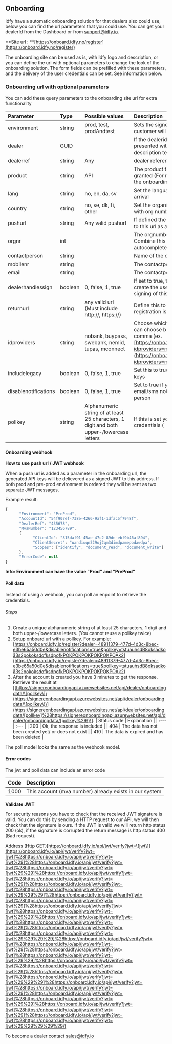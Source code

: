 ## Onboarding

Idfy have a automatic onboarding solution for that dealers also could use, below you can find the url parameters that you could use. You can get your dealerId from the Dashboard or from support@idfy.io.

**Site url : **[https://onboard.idfy.no/register](https://onboard.idfy.no/register)

The onboarding site can be used as is, with Idfy logo and description, or you can define the url with optional parameters to change the look of the onboarding solution. The form fields can be prefilled with these parameters, and the delivery of the user credentials can be set. See information below.

### Onboarding url with optional parameters

You can add these query parameters to the onboarding site url for extra functionality

| Parameter | Type | Possible values | Description |
| :--- | :--- | :--- | :--- |
| environment | string | prod, test, prodAndtest | Sets the signere environment the new customer will be granted \(default is test\) |
| dealer | GUID |  | If the dealerid exists, the site will be presented with the dealer logo and description text \(if defined\) |
| dealerref | string | Any | dealer reference |
| product | string | API | The product that the customer will be granted \(For now only API is available in the onboarding solution\) |
| lang | string | no, en, da, sv | Set the language of the page upon arrival |
| country | string | no, se, dk, fi, other | Set the organization country, combine with org number to autocomplete form |
| pushurl | string | Any valid pushurl | If defined the credentials will be pushed to this url as a signed jwt hook |
| orgnr | int |  | The orgnumber for the new customer. Combine this with country to autocomplete form. |
| contactperson | string |  | Name of the contactperson |
| mobilenr | string |  | The contactperson's mobile nr |
| email | string |  | The contactperson's email address |
| dealerhandlessign | boolean | 0, false, 1, true | If set to true, the dealer will have to create the user agreement and handle signing of this |
| returnurl | string | any valid url \(Must include http://, https://\) | Define this to redirect here after registration is complete |
| idproviders | string | nobank, buypass, swebank, nemid, tupas, mconnect | Choose which id providers the customer can choose between, separate by comma \(ex. [https://onboard.idfy.no/register?idproviders=nobank,swebank,mconnect](https://onboard.idfy.no/register?idproviders=nobank,swebank,mconnect) |
| includelegacy | boolean | 0, false, 1, true | Set this to true if you need the legacy api keys |
| disablenotifications | boolean | 0, false, 1, true | Set to true if you want to disable email/sms notifications to contact person |
| pollkey | string | Alphanumeric string of at least 25 characters, 1 digit and both upper-/lowercase letters | If this is set you can poll our api for credentials \( |

#### Onboarding webhook

**How to use push url / JWT webhook**

When a push url is added as a parameter in the onboarding url, the generated API keys will be delievered as a signed JWT to this address. If both prod and pre-prod environment is ordered they will be sent as two separate JWT messages.

Example result:

```javascript
{
      "Environment": "PreProd",
      "AccountId": "54f907ef-738e-4266-9af1-1dfac5f7948f",
      "DealerRef": "435678",  
      "MvaNumber": "123456789",         
      {
            "ClientId": "315daf91-45ae-47c2-89de-ebf9b46af894",
            "ClientSecret": "uandiuqn329oj2qm3dimdpamepodawdpa",
            "Scopes": ["identify", "document_read", "document_write"]
      },
      "ErrorCode": null
}
```

**Info: Environment can have the value "Prod" and "PreProd"**

#### Poll data

Instead of using a webhook, you can poll an enpoint to retrieve the credentials.

###### Steps

1. Create a unique alphanumeric string of at least 25 characters, 1 digit and both upper-/lowercase letters. \(You cannot reuse a pollkey twice\)
2. Setup onboard url with a pollkey. For example: [https://onboard.idfy.io/register?dealer=48911379-477d-4d3c-8bec-e3be65a50d0e&disablenotifications=true&pollkey=tstuauhsdB8oksadkoå3s2pokoksdofksdpofkPOKPOKPOKPOKPOKPOÅk2](https://onboard.idfy.io/register?dealer=48911379-477d-4d3c-8bec-e3be65a50d0e&disablenotifications=true&pollkey=tstuauhsdB8oksadkoå3s2pokoksdofksdpofkPOKPOKPOKPOKPOKPOÅk2)
3. After the account is created you have 3 minutes to get the response. Retrieve the result at \[[https://signereonboardingapi.azurewebsites.net/api/dealer/onboardingdata/\[pollkey\]\(https://signereonboardingapi.azurewebsites.net/api/dealer/onboardingdata/\[pollkey\)\](https://signereonboardingapi.azurewebsites.net/api/dealer/onboardingdata/[pollkey]%28https://signereonboardingapi.azurewebsites.net/api/dealer/onboardingdata/[pollkey%29\)\]. 
   | Status code | Explanation |
   | :--- | :--- |
   | 200 | Ok, the response is included |
   | 404 | The data has not been created yet/ or does not exist |
   | 410 | The data is expired and has been deleted |

The poll model looks the same as the webhook model.

#### Error codes

The jwt and poll data can include an error code

| Code | Description |
| :--- | :--- |
| 1000 | This account \(mva number\) already exists in our system |

**Validate JWT**

For security reasons you have to check that the received JWT signature is valid. You can do this by sending a HTTP request to our API, we will then check that the signature is ours. If the JWT is valid we will return http status 200 \(ok\), if the signature is corrupted the return message is http status 400 \(Bad request\).

Address \(Http GET\)[https://onboard.idfy.io/api/jwt/verify?jwt=\[jwt\]](https://onboard.idfy.io/api/jwt/verify?jwt=[jwt]%28https://onboard.idfy.io/api/jwt/verify?jwt=[jwt%29]%28https://onboard.idfy.io/api/jwt/verify?jwt=[jwt]%28https://onboard.idfy.io/api/jwt/verify?jwt=[jwt%29%29]%28https://onboard.idfy.io/api/jwt/verify?jwt=[jwt]%28https://onboard.idfy.io/api/jwt/verify?jwt=[jwt%29]%28https://onboard.idfy.io/api/jwt/verify?jwt=[jwt]%28https://onboard.idfy.io/api/jwt/verify?jwt=[jwt%29%29%29]%28https://onboard.idfy.io/api/jwt/verify?jwt=[jwt]%28https://onboard.idfy.io/api/jwt/verify?jwt=[jwt%29]%28https://onboard.idfy.io/api/jwt/verify?jwt=[jwt]%28https://onboard.idfy.io/api/jwt/verify?jwt=[jwt%29%29]%28https://onboard.idfy.io/api/jwt/verify?jwt=[jwt]%28https://onboard.idfy.io/api/jwt/verify?jwt=[jwt%29]%28https://onboard.idfy.io/api/jwt/verify?jwt=[jwt]%28https://onboard.idfy.io/api/jwt/verify?jwt=[jwt%29%29%29%29]%28https://onboard.idfy.io/api/jwt/verify?jwt=[jwt]%28https://onboard.idfy.io/api/jwt/verify?jwt=[jwt%29]%28https://onboard.idfy.io/api/jwt/verify?jwt=[jwt]%28https://onboard.idfy.io/api/jwt/verify?jwt=[jwt%29%29]%28https://onboard.idfy.io/api/jwt/verify?jwt=[jwt]%28https://onboard.idfy.io/api/jwt/verify?jwt=[jwt%29]%28https://onboard.idfy.io/api/jwt/verify?jwt=[jwt]%28https://onboard.idfy.io/api/jwt/verify?jwt=[jwt%29%29%29]%28https://onboard.idfy.io/api/jwt/verify?jwt=[jwt]%28https://onboard.idfy.io/api/jwt/verify?jwt=[jwt%29]%28https://onboard.idfy.io/api/jwt/verify?jwt=[jwt]%28https://onboard.idfy.io/api/jwt/verify?jwt=[jwt%29%29]%28https://onboard.idfy.io/api/jwt/verify?jwt=[jwt]%28https://onboard.idfy.io/api/jwt/verify?jwt=[jwt%29]%28https://onboard.idfy.io/api/jwt/verify?jwt=[jwt]%28https://onboard.idfy.io/api/jwt/verify?jwt=[jwt%29%29%29%29%29\)

To become a dealer contact [sales@idfy.io](mailto:sales@idfy.io)


